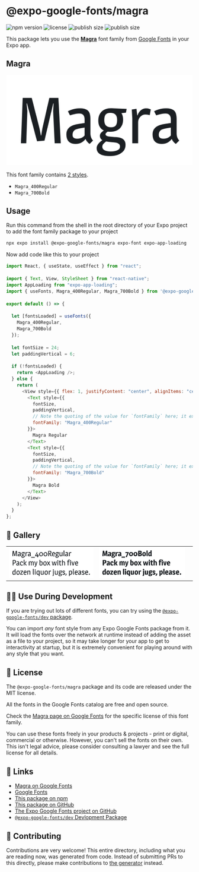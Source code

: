 # @expo-google-fonts/magra

![npm version](https://flat.badgen.net/npm/v/@expo-google-fonts/magra)
![license](https://flat.badgen.net/github/license/expo/google-fonts)
![publish size](https://flat.badgen.net/packagephobia/install/@expo-google-fonts/magra)
![publish size](https://flat.badgen.net/packagephobia/publish/@expo-google-fonts/magra)

This package lets you use the [**Magra**](https://fonts.google.com/specimen/Magra) font family from [Google Fonts](https://fonts.google.com/) in your Expo app.

## Magra

![Magra](./font-family.png)

This font family contains [2 styles](#-gallery).

- `Magra_400Regular`
- `Magra_700Bold`

## Usage

Run this command from the shell in the root directory of your Expo project to add the font family package to your project

```sh
npx expo install @expo-google-fonts/magra expo-font expo-app-loading
```

Now add code like this to your project

```js
import React, { useState, useEffect } from "react";

import { Text, View, StyleSheet } from "react-native";
import AppLoading from "expo-app-loading";
import { useFonts, Magra_400Regular, Magra_700Bold } from '@expo-google-fonts/magra';

export default () => {

  let [fontsLoaded] = useFonts({
    Magra_400Regular, 
    Magra_700Bold
  });

  let fontSize = 24;
  let paddingVertical = 6;

  if (!fontsLoaded) {
    return <AppLoading />;
  } else {
    return (
      <View style={{ flex: 1, justifyContent: "center", alignItems: "center" }}>
        <Text style={{
          fontSize,
          paddingVertical,
          // Note the quoting of the value for `fontFamily` here; it expects a string!
          fontFamily: "Magra_400Regular"
        }}>
          Magra Regular
        </Text>
        <Text style={{
          fontSize,
          paddingVertical,
          // Note the quoting of the value for `fontFamily` here; it expects a string!
          fontFamily: "Magra_700Bold"
        }}>
          Magra Bold
        </Text>
      </View>
    );
  }
};
```

## 🔡 Gallery


||||
|-|-|-|
|![Magra_400Regular](./Magra_400Regular.ttf.png)|![Magra_700Bold](./Magra_700Bold.ttf.png)|||


## 👩‍💻 Use During Development

If you are trying out lots of different fonts, you can try using the [`@expo-google-fonts/dev` package](https://github.com/expo/google-fonts/tree/master/font-packages/dev#readme).

You can import _any_ font style from any Expo Google Fonts package from it. It will load the fonts over the network at runtime instead of adding the asset as a file to your project, so it may take longer for your app to get to interactivity at startup, but it is extremely convenient for playing around with any style that you want.


## 📖 License

The `@expo-google-fonts/magra` package and its code are released under the MIT license.

All the fonts in the Google Fonts catalog are free and open source.

Check the [Magra page on Google Fonts](https://fonts.google.com/specimen/Magra) for the specific license of this font family.

You can use these fonts freely in your products & projects - print or digital, commercial or otherwise. However, you can't sell the fonts on their own. This isn't legal advice, please consider consulting a lawyer and see the full license for all details.

## 🔗 Links

- [Magra on Google Fonts](https://fonts.google.com/specimen/Magra)
- [Google Fonts](https://fonts.google.com/)
- [This package on npm](https://www.npmjs.com/package/@expo-google-fonts/magra)
- [This package on GitHub](https://github.com/expo/google-fonts/tree/master/font-packages/magra)
- [The Expo Google Fonts project on GitHub](https://github.com/expo/google-fonts)
- [`@expo-google-fonts/dev` Devlopment Package](https://github.com/expo/google-fonts/tree/master/font-packages/dev)

## 🤝 Contributing

Contributions are very welcome! This entire directory, including what you are reading now, was generated from code. Instead of submitting PRs to this directly, please make contributions to [the generator](https://github.com/expo/google-fonts/tree/master/packages/generator) instead.
